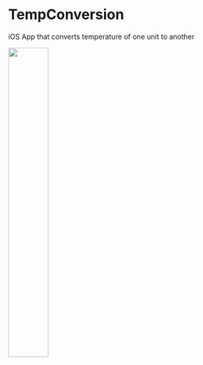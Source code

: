 # TempConversion
iOS App that converts temperature of one unit to another

<img src="https://user-images.githubusercontent.com/12897273/118429300-9a950200-b68e-11eb-9760-dbba53898f3f.png" width="40%">
